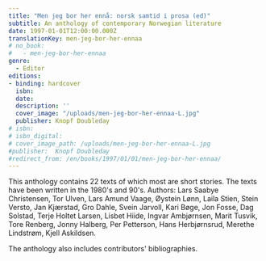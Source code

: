 ```yaml
---
title: "Men jeg bor her ennå: norsk samtid i prosa (ed)"
subtitle: An anthology of contemporary Norwegian literature
date: 1997-01-01T12:00:00.000Z
translationKey: men-jeg-bor-her-ennaa
# no_book:
#   - men-jeg-bor-her-ennaa
genre: 
  - Editor
editions:
- binding: hardcover
  isbn: 
  date: 
  description: ''
  cover_image: "/uploads/men-jeg-bor-her-ennaa-L.jpg"
  publisher: Knopf Doubleday
# isbn:
# isbn_digital:
# cover_image_path: /uploads/men-jeg-bor-her-ennaa-L.jpg
#publisher:  Knopf Doubleday
#redirect_from: /en/books/1997/01/01/men-jeg-bor-her-ennaa/
---
```

This anthology contains 22 texts of which most are short stories. The texts have been written in the 1980's and 90's.
Authors: Lars Saabye Christensen, Tor Ulven, Lars Amund Vaage, Øystein Lønn, Laila Stien, Stein Versto, Jan Kjærstad, Gro Dahle, Svein Jarvoll, Kari Bøge, Jon Fosse, Dag Solstad, Terje Holtet Larsen, Lisbet Hiide, Ingvar Ambjørnsen, Marit Tusvik, Tore Renberg, Jonny Halberg, Per Petterson, Hans Herbjørnsrud, Merethe Lindstrøm, Kjell Askildsen.

The anthology also includes contributors' bibliographies.
